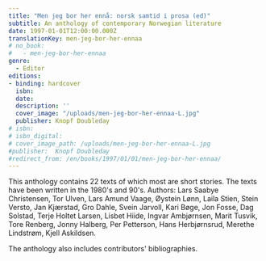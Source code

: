 ```yaml
---
title: "Men jeg bor her ennå: norsk samtid i prosa (ed)"
subtitle: An anthology of contemporary Norwegian literature
date: 1997-01-01T12:00:00.000Z
translationKey: men-jeg-bor-her-ennaa
# no_book:
#   - men-jeg-bor-her-ennaa
genre: 
  - Editor
editions:
- binding: hardcover
  isbn: 
  date: 
  description: ''
  cover_image: "/uploads/men-jeg-bor-her-ennaa-L.jpg"
  publisher: Knopf Doubleday
# isbn:
# isbn_digital:
# cover_image_path: /uploads/men-jeg-bor-her-ennaa-L.jpg
#publisher:  Knopf Doubleday
#redirect_from: /en/books/1997/01/01/men-jeg-bor-her-ennaa/
---
```

This anthology contains 22 texts of which most are short stories. The texts have been written in the 1980's and 90's.
Authors: Lars Saabye Christensen, Tor Ulven, Lars Amund Vaage, Øystein Lønn, Laila Stien, Stein Versto, Jan Kjærstad, Gro Dahle, Svein Jarvoll, Kari Bøge, Jon Fosse, Dag Solstad, Terje Holtet Larsen, Lisbet Hiide, Ingvar Ambjørnsen, Marit Tusvik, Tore Renberg, Jonny Halberg, Per Petterson, Hans Herbjørnsrud, Merethe Lindstrøm, Kjell Askildsen.

The anthology also includes contributors' bibliographies.
